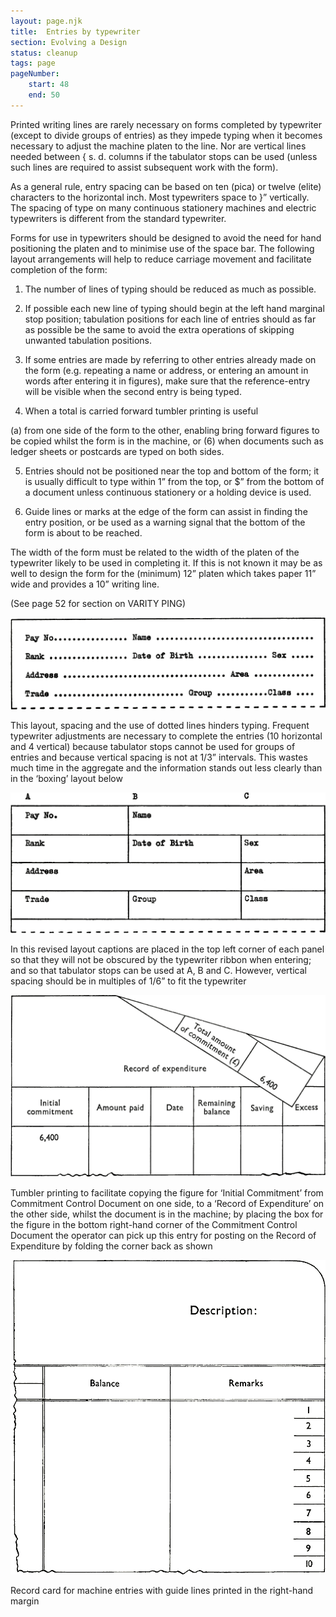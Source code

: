 ```yaml
---
layout: page.njk
title:  Entries by typewriter
section: Evolving a Design
status: cleanup
tags: page
pageNumber:
    start: 48
    end: 50
---
```


Printed writing lines are rarely necessary on forms completed by typewriter (except to divide groups of entries) as they impede typing when it becomes necessary to adjust the machine platen to the line. Nor are vertical lines needed between { s. d. columns if the tabulator stops can be used (unless such lines are required to assist subsequent work with the form).

As a general rule, entry spacing can be based on ten (pica) or twelve (elite) characters to the horizontal inch. Most typewriters space to }” vertically. The spacing of type on many continuous stationery machines and electric typewriters is different from the standard typewriter.

Forms for use in typewriters should be designed to avoid the need for hand positioning the platen and to minimise use of the space bar. The following layout arrangements will help to reduce carriage movement and facilitate completion of the form:

1. The number of lines of typing should be reduced as much as possible.

2. If possible each new line of typing should begin at the left hand marginal stop position; tabulation positions for each line of entries should as far as possible be the same to avoid the extra operations of skipping unwanted tabulation positions.

3. If some entries are made by referring to other entries already made on the form (e.g. repeating a name or address, or entering an amount in words after entering it in figures), make sure that the reference-entry will be visible when the second entry is being typed.

4. When a total is carried forward tumbler printing is useful

(a) from one side of the form to the other, enabling bring forward figures to be copied whilst the form is in the machine, or (6) when documents such as ledger sheets or postcards are typed on both sides.

5. Entries should not be positioned near the top and bottom of the form; it is usually difficult to type within 1” from the top, or $” from the bottom of a document
unless continuous stationery or a holding device is used.

6. Guide lines or marks at the edge of the form can assist in finding the entry position, or be used as a warning signal that the bottom of the form is about to be reached.

The width of the form must be related to the width of the platen of the typewriter likely to be used in completing it. If this is not known it may be as well to design the form for the (minimum) 12” platen which takes paper 11” wide and provides a 10” writing line.

(See page 52 for section on VARITY PING)

![](1.jpg)

This layout, spacing and the use of dotted lines hinders typing. Frequent typewriter adjustments are necessary to complete the entries (10 horizontal and 4 vertical) because tabulator stops cannot be used for groups of entries and because vertical spacing is not at 1/3” intervals. This wastes much time in the aggregate and the information stands out less clearly than in the ‘boxing’ layout below

![](2.jpg)

In this revised layout captions are placed in the top left corner of each panel so that they will not be obscured by the typewriter ribbon when entering; and so that tabulator stops can be used at A, B and C. However, vertical spacing should be in multiples of 1/6” to fit the typewriter

![](3.jpg)

Tumbler printing to facilitate copying the figure for ‘Initial Commitment’ from Commitment Control Document on one side, to a ‘Record of Expenditure’ on the other side, whilst the document is in the machine; by placing the box for the figure in the bottom right-hand corner of the Commitment Control Document the operator can pick up this entry for posting on the Record of Expenditure by folding the corner back as shown

![](4.jpg)

Record card for machine entries with guide lines printed in the right-hand margin
